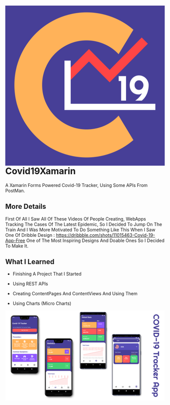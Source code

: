 <img src="Plugin Icon - 1 (2).png"
     alt="Markdown Monster icon"
     style="float: left; margin-right: 10px;" />

# Covid19Xamarin

A Xamarin Forms Powered Covid-19 Tracker, Using Some APIs From PostMan.

## More Details

First Of All I Saw All Of These Videos Of People Creating, WebApps Tracking The Cases Of The Latest Epidemic, So I Decided To Jump On The Train And I Was More Motivated To Do Something Like This When I Saw One Of Dribble Design : https://dribbble.com/shots/11015463-Covid-19-App-Free 
One of The Most Inspiring Designs And Doable Ones So I Decided To Make It.

## What I Learned

- Finishing A Project That I Started

- Using REST APIs

- Creating ContentPages And ContentViews And Using Them

- Using Charts (Micro Charts)

<img src="iMac - 1.png"
     alt="Markdown Monster icon"
     style="float: left; margin-right: 10px;" />
